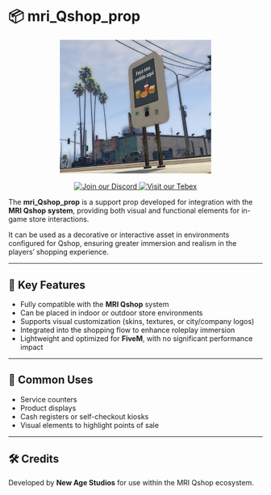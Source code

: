 # 📦 mri_Qshop_prop

<p align="center">
  <img src="./NewAgeProps.png" alt="mri_Qshop_prop" width="300"/>
</p>

<p align="center">
  <a href="https://discord.gg/SEU_LINK_AQUI" target="_blank">
    <img src="https://img.shields.io/badge/Join%20Discord-5865F2?style=for-the-badge&logo=discord&logoColor=white&labelColor=2c2f33" alt="Join our Discord"/>
  </a>
  <a href="https://SEU_TEBEX_AQUI" target="_blank">
    <img src="https://img.shields.io/badge/Visit%20Tebex-FF5100?style=for-the-badge&logo=shopping-cart&logoColor=white&labelColor=202020" alt="Visit our Tebex"/>
  </a>
</p>

The **mri_Qshop_prop** is a support prop developed for integration with the **MRI Qshop system**, providing both visual and functional elements for in-game store interactions.  

It can be used as a decorative or interactive asset in environments configured for Qshop, ensuring greater immersion and realism in the players’ shopping experience.

---

## 🔑 Key Features
- Fully compatible with the **MRI Qshop** system  
- Can be placed in indoor or outdoor store environments  
- Supports visual customization (skins, textures, or city/company logos)  
- Integrated into the shopping flow to enhance roleplay immersion  
- Lightweight and optimized for **FiveM**, with no significant performance impact  

---

## 🎯 Common Uses
- Service counters  
- Product displays  
- Cash registers or self-checkout kiosks  
- Visual elements to highlight points of sale  

---

## 🛠️ Credits
Developed by **New Age Studios** for use within the MRI Qshop ecosystem.
